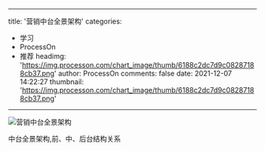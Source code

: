 
---
title: '营销中台全景架构'
categories: 
 - 学习
 - ProcessOn
 - 推荐
headimg: 'https://img.processon.com/chart_image/thumb/6188c2dc7d9c08287188cb37.png'
author: ProcessOn
comments: false
date: 2021-12-07 14:22:27
thumbnail: 'https://img.processon.com/chart_image/thumb/6188c2dc7d9c08287188cb37.png'
---

<div>   
<img class="thumb" alt="营销中台全景架构" src="https://img.processon.com/chart_image/thumb/6188c2dc7d9c08287188cb37.png" referrerpolicy="no-referrer">
<p>中台全景架构,前、中、后台结构关系</p>  
</div>
            